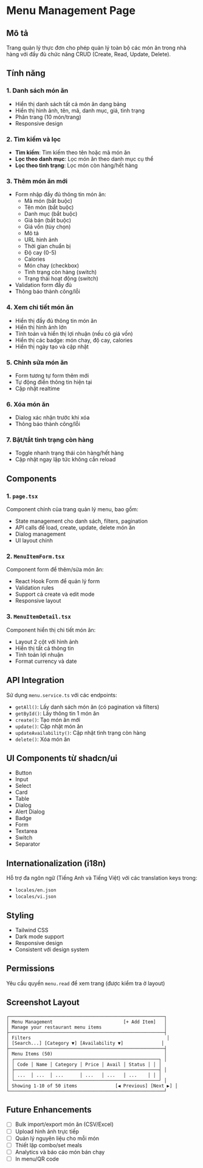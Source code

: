 # Menu Management Page

## Mô tả
Trang quản lý thực đơn cho phép quản lý toàn bộ các món ăn trong nhà hàng với đầy đủ chức năng CRUD (Create, Read, Update, Delete).

## Tính năng

### 1. Danh sách món ăn
- Hiển thị danh sách tất cả món ăn dạng bảng
- Hiển thị hình ảnh, tên, mã, danh mục, giá, tình trạng
- Phân trang (10 món/trang)
- Responsive design

### 2. Tìm kiếm và lọc
- **Tìm kiếm**: Tìm kiếm theo tên hoặc mã món ăn
- **Lọc theo danh mục**: Lọc món ăn theo danh mục cụ thể
- **Lọc theo tình trạng**: Lọc món còn hàng/hết hàng

### 3. Thêm món ăn mới
- Form nhập đầy đủ thông tin món ăn:
  - Mã món (bắt buộc)
  - Tên món (bắt buộc)
  - Danh mục (bắt buộc)
  - Giá bán (bắt buộc)
  - Giá vốn (tùy chọn)
  - Mô tả
  - URL hình ảnh
  - Thời gian chuẩn bị
  - Độ cay (0-5)
  - Calories
  - Món chay (checkbox)
  - Tình trạng còn hàng (switch)
  - Trạng thái hoạt động (switch)
- Validation form đầy đủ
- Thông báo thành công/lỗi

### 4. Xem chi tiết món ăn
- Hiển thị đầy đủ thông tin món ăn
- Hiển thị hình ảnh lớn
- Tính toán và hiển thị lợi nhuận (nếu có giá vốn)
- Hiển thị các badge: món chay, độ cay, calories
- Hiển thị ngày tạo và cập nhật

### 5. Chỉnh sửa món ăn
- Form tương tự form thêm mới
- Tự động điền thông tin hiện tại
- Cập nhật realtime

### 6. Xóa món ăn
- Dialog xác nhận trước khi xóa
- Thông báo thành công/lỗi

### 7. Bật/tắt tình trạng còn hàng
- Toggle nhanh trạng thái còn hàng/hết hàng
- Cập nhật ngay lập tức không cần reload

## Components

### 1. `page.tsx`
Component chính của trang quản lý menu, bao gồm:
- State management cho danh sách, filters, pagination
- API calls để load, create, update, delete món ăn
- Dialog management
- UI layout chính

### 2. `MenuItemForm.tsx`
Component form để thêm/sửa món ăn:
- React Hook Form để quản lý form
- Validation rules
- Support cả create và edit mode
- Responsive layout

### 3. `MenuItemDetail.tsx`
Component hiển thị chi tiết món ăn:
- Layout 2 cột với hình ảnh
- Hiển thị tất cả thông tin
- Tính toán lợi nhuận
- Format currency và date

## API Integration

Sử dụng `menu.service.ts` với các endpoints:
- `getAll()`: Lấy danh sách món ăn (có pagination và filters)
- `getById()`: Lấy thông tin 1 món ăn
- `create()`: Tạo món ăn mới
- `update()`: Cập nhật món ăn
- `updateAvailability()`: Cập nhật tình trạng còn hàng
- `delete()`: Xóa món ăn

## UI Components từ shadcn/ui
- Button
- Input
- Select
- Card
- Table
- Dialog
- Alert Dialog
- Badge
- Form
- Textarea
- Switch
- Separator

## Internationalization (i18n)
Hỗ trợ đa ngôn ngữ (Tiếng Anh và Tiếng Việt) với các translation keys trong:
- `locales/en.json`
- `locales/vi.json`

## Styling
- Tailwind CSS
- Dark mode support
- Responsive design
- Consistent với design system

## Permissions
Yêu cầu quyền `menu.read` để xem trang (được kiểm tra ở layout)

## Screenshot Layout
```
┌─────────────────────────────────────────────────────────┐
│ Menu Management                          [+ Add Item]   │
│ Manage your restaurant menu items                       │
├─────────────────────────────────────────────────────────┤
│ Filters                                                  │
│ [Search...] [Category ▼] [Availability ▼]              │
├─────────────────────────────────────────────────────────┤
│ Menu Items (50)                                         │
│ ┌─────────────────────────────────────────────────────┐ │
│ │ Code │ Name │ Category │ Price │ Avail │ Status │ │ │
│ ├─────────────────────────────────────────────────────┤ │
│ │ ...  │ ...  │ ...      │ ...   │ ...   │ ...    │ │ │
│ └─────────────────────────────────────────────────────┘ │
│ Showing 1-10 of 50 items              [◀ Previous] [Next ▶] │
└─────────────────────────────────────────────────────────┘
```

## Future Enhancements
- [ ] Bulk import/export món ăn (CSV/Excel)
- [ ] Upload hình ảnh trực tiếp
- [ ] Quản lý nguyên liệu cho mỗi món
- [ ] Thiết lập combo/set meals
- [ ] Analytics và báo cáo món bán chạy
- [ ] In menu/QR code
